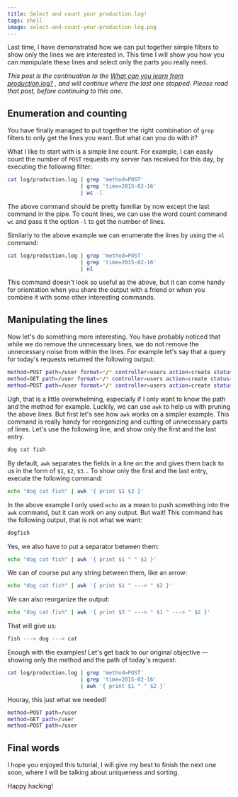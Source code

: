 ```yaml
---
title: Select and count your production.log!
tags: shell
image: select-and-count-your-production-log.png
---
```


Last time, I have demonstrated how we can put together simple filters
to show only the lines we are interested in. This time I will show 
you how you can manipulate these lines and select only the parts you
really need.

_This post is the continuation to the 
[What can you learn from production.log?](/what-can-you-learn-from-production-log.html)
, and will continue where the last one stopped. Please read that post,
before continuing to this one._

## Enumeration and counting

You have finally managed to put together the right combination of
`grep` filters to only get the lines you want. But what can you do
with it? 

What I like to start with is a simple line count. For example, I can
easily count the number of `POST` requests my server has received for
this day, by executing the following filter:

``` sh
cat log/production.log | grep 'method=POST' 
                       | grep 'time=2015-02-16' 
                       | wc -l
```

The above command should be pretty familiar by now except the last
command in the pipe. To count lines, we can use the word count
command `wc` and pass it the option `-l` to get the number of
lines.

Similarly to the above example we can enumerate the lines by using
the `nl` command:

``` sh
cat log/production.log | grep 'method=POST' 
                       | grep 'time=2015-02-16' 
                       | nl
```

This command doesn't look so useful as the above, but it can come handy
for orientation when you share the output with a friend or when you 
combine it with some other interesting commands.

## Manipulating the lines

Now let's do something more interesting. You have probably noticed 
that while we do remove the unnecessary lines, we do not remove
the unnecessary noise from within the lines. For example let's say
that a query for today's requests returned the following output:

``` sh
method=POST path=/user format=*/* controller=users action=create status=200 duration=19.4 view=0.00 db=3.91 time=2016-02-16 16:48:37 +0000
method=GET path=/user format=*/* controller=users action=create status=200 duration=19.4 view=0.00 db=3.91 time=2016-02-16 16:50:37 +0000
method=POST path=/user format=*/* controller=users action=create status=200 duration=19.4 view=0.00 db=3.91 time=2016-02-16 16:52:12 +0000
```

Ugh, that is a little overwhelming, especially if I only want to
know the path and the method for example. Luckily, we can use
`awk` to help us with pruning the above lines. But first let's see
how `awk` works on a simpler example. This command is really handy
for reorganizing and cutting of unnecessary parts of lines. Let's
use the following line, and show only the first and the last entry.

``` sh
dog cat fish
```

By default, `awk` separates the fields in a line on the and gives
them back to us in the form of `$1`, `$2`, `$3`... To show only the
first and the last entry, execute the following command:

``` sh
echo "dog cat fish" | awk '{ print $1 $2 }'
```

In the above example I only used `echo` as a mean to push something
into the `awk` command, but it can work on any output. But wait!
This command has the following output, that is not what we want:

``` sh
dogfish
```

Yes, we also have to put a separator between them:

``` sh
echo "dog cat fish" | awk '{ print $1 " " $2 }'
```

We can of course put any string between them, like an arrow:


``` sh
echo "dog cat fish" | awk '{ print $1 " ---> " $2 }'
```

We can also reorganize the output:


``` sh
echo "dog cat fish" | awk '{ print $3 " ---> " $1 " ---> " $2 }'
```

That will give us:

``` sh
fish ---> dog ---> cat
```

Enough with the examples! Let's get back to our original objective
&mdash; showing only the method and the path of today's request:


``` sh
cat log/production.log | grep 'method=POST' 
                       | grep 'time=2015-02-16' 
                       | awk '{ print $1 " " $2 }'
```

Hooray, this just what we needed!

``` sh
method=POST path=/user 
method=GET path=/user
method=POST path=/user
```

## Final words

I hope you enjoyed this tutorial, I will give my best to finish the next
one soon, where I will be talking about uniqueness and sorting.

Happy hacking!
